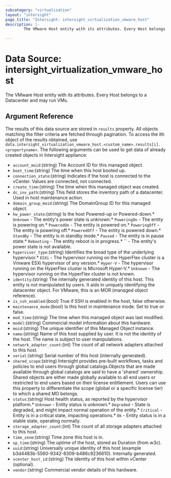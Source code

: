 ```yaml
---
subcategory: "virtualization"
layout: "intersight"
page_title: "Intersight: intersight_virtualization_vmware_host"
description: |-
        The VMware Host entity with its attributes. Every Host belongs to a Datacenter and may run VMs.

---
```


# Data Source: intersight_virtualization_vmware_host
The VMware Host entity with its attributes. Every Host belongs to a Datacenter and may run VMs.
## Argument Reference
The results of this data source are stored in `results` property.
All objects matching the filter criteria are fetched through pagination.
To access the ith object of the results obtained, use `data.intersight_virtualization_vmware_host.<custom_name>.results[i].<propertyname>`.
The following arguments can be used to get data of already created objects in Intersight appliance:
* `account_moid`:(string) The Account ID for this managed object. 
* `boot_time`:(string) The time when this host booted up. 
* `connection_state`:(string) Indicates if the host is connected to the vCenter. Values are connected, not connected. 
* `create_time`:(string) The time when this managed object was created. 
* `dc_inv_path`:(string) This field stores the inventory path of a datacenter. Used in host maintenance action. 
* `domain_group_moid`:(string) The DomainGroup ID for this managed object. 
* `hw_power_state`:(string) Is the host Powered-up or Powered-down.* `Unknown` - The entity's power state is unknown.* `PoweringOn` - The entity is powering on.* `PoweredOn` - The entity is powered on.* `PoweringOff` - The entity is powering off.* `PoweredOff` - The entity is powered down.* `StandBy` - The entity is in standby mode.* `Paused` - The entity is in pause state.* `Rebooting` - The entity reboot is in progress.* `` - The entity's power state is not available. 
* `hypervisor_type`:(string) Identifies the broad type of the underlying hypervisor.* `ESXi` - The hypervisor running on the HyperFlex cluster is a Vmware ESXi hypervisor of any version.* `Hyper-V` - The hypervisor running on the HyperFlex cluster is Microsoft Hyper-V.* `Unknown` - The hypervisor running on the HyperFlex cluster is not known. 
* `identity`:(string) The internally generated identity of this host. This entity is not manipulated by users. It aids in uniquely identifying the datacenter object. For VMware, this is an MOR (managed object reference). 
* `is_ssh_enabled`:(bool) True if SSH is enabled in the host, false otherwise. 
* `maintenance_mode`:(bool) Is this host in maintenance mode. Set to true or false. 
* `mod_time`:(string) The time when this managed object was last modified. 
* `model`:(string) Commercial model information about this hardware. 
* `moid`:(string) The unique identifier of this Managed Object instance. 
* `name`:(string) Name of this host supplied by user. It is not the identity of the host. The name is subject to user manipulations. 
* `network_adapter_count`:(int) The count of all network adapters attached to this host. 
* `serial`:(string) Serial number of this host (internally generated). 
* `shared_scope`:(string) Intersight provides pre-built workflows, tasks and policies to end users through global catalogs.Objects that are made available through global catalogs are said to have a 'shared' ownership. Shared objects are either made globally available to all end users or restricted to end users based on their license entitlement. Users can use this property to differentiate the scope (global or a specific license tier) to which a shared MO belongs. 
* `status`:(string) Host health status, as reported by the hypervisor platform.* `Unknown` - Entity status is unknown.* `Degraded` - State is degraded, and might impact normal operation of the entity.* `Critical` - Entity is in a critical state, impacting operations.* `Ok` - Entity status is in a stable state, operating normally. 
* `storage_adapter_count`:(int) The count of all storage adapters attached to this host. 
* `time_zone`:(string) Time zone this host is in. 
* `up_time`:(string) The uptime of the host, stored as Duration (from w3c). 
* `uuid`:(string) Universally unique identity of this host (example b3d4483b-5560-9342-8309-b486c9236610). Internally generated. 
* `vcenter_host_id`:(string) The identity of this host within vCenter (optional). 
* `vendor`:(string) Commercial vendor details of this hardware. 
 
